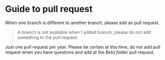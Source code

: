 # Guide to pull request
When one branch is different to another branch, please add an pull request.
> A branch is not avaliable when I added branch, please do not add something to the pull request.

Just one pull request per year. Please be certain at this time, do not add pull request when you have questions and add at the *Beta folder* pull request.
